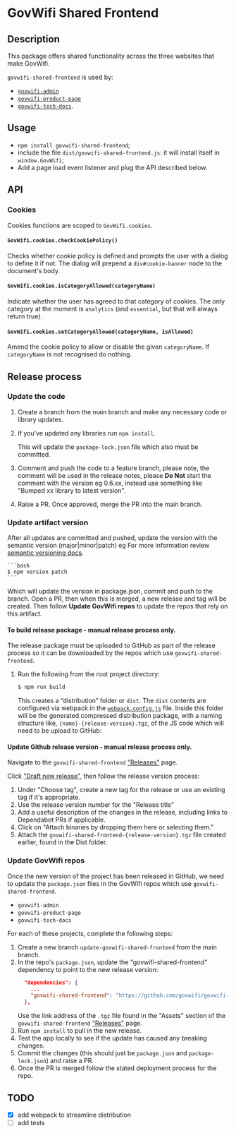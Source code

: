 # GovWifi Shared Frontend

## Description
This package offers shared functionality across the three websites that make GovWifi.

`govwifi-shared-frontend` is used by:
* [`govwifi-admin`](https://github.com/govwifi/govwifi-admin)
* [`govwifi-product-page`](https://github.com/govwifi/govwifi-product-page)
* [`govwifi-tech-docs`](https://github.com/govwifi/govwifi-tech-docs).

## Usage
- `npm install govwifi-shared-frontend`;
- include the file `dist/govwifi-shared-frontend.js`: it will install
  itself in `window.GovWifi`;
- Add a page load event listener and plug the API described below.

## API

### Cookies
Cookies functions are scoped to `GovWifi.cookies`.

#### `GovWifi.cookies.checkCookiePolicy()`
Checks whether cookie policy is defined and prompts the user with a
dialog to define it if not. The dialog will prepend a
`div#cookie-banner` node to the document's body.

#### `GovWifi.cookies.isCategoryAllowed(categoryName)`
Indicate whether the user has agreed to that category of cookies. The
only category at the moment is `analytics` (and `essential`, but that
will always return true).

#### `GovWifi.cookies.setCategoryAllowed(categoryName, isAllowed)`
Amend the cookie policy to allow or disable the given
`categoryName`. If `categoryName` is not recognised do nothing.

## Release process

### Update the code

1. Create a branch from the main branch and make any necessary code or library updates.

2. If you’ve updated any libraries run `npm install`.

    This will update the `package-lock.json` file which also must be committed.

3. Comment and push the code to a feature branch, please note, the comment will be used in the release notes, please **Do Not** start the comment with the version eg 0.6.xx, instead use something like "Bumped xx library to latest version".

4. Raise a PR. Once approved, merge the PR into the main branch.

### Update artifact version

After all updates are committed and pushed, update the version with the semantic version (major|minor|patch) eg
For more information review [semantic versioning docs](https://semver.org/).

    ```bash
    $ npm version patch
    ```

Which will update the version in package.json, commit and push to the branch.
Open a PR, then when this is merged, a new release and tag will be created.
Then follow **Update GovWifi repos** to update the repos that rely on this artifact.

#### To build release package - manual release process only.

The release package must be uploaded to GitHub as part of the release process so it can be downloaded by the repos which use `govwifi-shared-frontend`.

1. Run the following from the root project directory:

    ```bash
    $ npm run build
    ```

    This creates a “distribution” folder or `dist`. The `dist` contents are configured via webpack in the [`webpack.config.js`](webpack.config.js) file.
    Inside this folder will be the generated compressed distribution package,  with a naming structure like, `{name}-{release-version}.tgz`, of the JS code which will need to be
     upload to GitHub:


#### Update Github release version - manual release process only.

Navigate to the `govwifi-shared-frontend` ["Releases"](https://github.com/govwifi/govwifi-shared-frontend/releases) page.

Click ["Draft new release"](https://github.com/govwifi/govwifi-shared-frontend/releases/new), then follow the release version process:

1. Under "Choose tag", create a new tag for the release or use an existing tag if it's appropriate.
2. Use the release version number for the "Release title"
3. Add a useful description of the changes in the release, including links to Dependabot PRs if applicable.
4. Click on "Attach binaries by dropping them here or selecting them."
5. Attach the `govwifi-shared-frontend-{release-version}.tgz` file created earlier, found in the Dist folder.

### Update GovWifi repos

Once the new version of the project has been released in GitHub, we need to update the `package.json` files in the GovWifi repos which use `govwifi-shared-frontend`.

* `govwifi-admin`
* `govwifi-product-page`
* `govwifi-tech-docs`

For each of these projects, complete the following steps:

1. Create a new branch `update-govwifi-shared-frontend` from the main branch.
2. In the repo's `package.json`, update the "govwifi-shared-frontend" dependency to point to the new release version:
    ```json
      "dependencies": {
        ...
        "govwifi-shared-frontend": "https://github.com/govwifi/govwifi-shared-frontend/releases/download/v{release-version}/govwifi-shared-frontend-{release-version}.tgz"
      },
    ```
   Use the link address of the `.tgz` file found in the "Assets" section of the `govwifi-shared-frontend` ["Releases"](https://github.com/govwifi/govwifi-shared-frontend/releases) page.
3. Run `npm install` to pull in the new release.
4. Test the app locally to see if the update has caused any breaking changes.
5. Commit the changes (this should just be `package.json` and `package-lock.json`) and raise a PR.
6. Once the PR is merged follow the stated deployment process for the repo.

## TODO

- [X] add webpack to streamline distribution
- [ ] add tests
